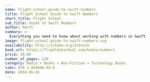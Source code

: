 ```yaml
---
name: flight-school-guide-to-swift-numbers
title: Flight School Guide to Swift Numbers
short_title: Flight School
sub_title: Guide to Swift Numbers
author: Mattt
summary: >-
  Everything you need to know about working with numbers in Swift
image: flight-school-guide-to-swift-numbers.svg
availability: http://schema.org/InStock
book_url: https://flightdotschool.com/books/numbers
price: 29.00
number_of_pages: 120
category: Media > Books > Non-Fiction > Technology Books
isbn: 978-1-949080-05-6
date: 2018-06-01
---
```

